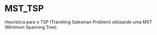 # MST_TSP
Heurística para o TSP (Travelling Salesman Problem) utilizando uma MST (Minimum Spanning Tree).
